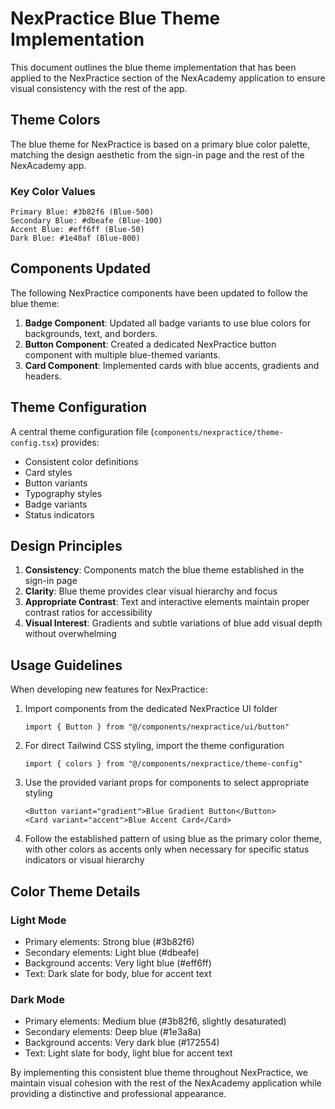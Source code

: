# NexPractice Blue Theme Implementation

This document outlines the blue theme implementation that has been applied to the NexPractice section of the NexAcademy application to ensure visual consistency with the rest of the app.

## Theme Colors

The blue theme for NexPractice is based on a primary blue color palette, matching the design aesthetic from the sign-in page and the rest of the NexAcademy app.

### Key Color Values

```
Primary Blue: #3b82f6 (Blue-500)
Secondary Blue: #dbeafe (Blue-100)
Accent Blue: #eff6ff (Blue-50)
Dark Blue: #1e40af (Blue-800)
```

## Components Updated

The following NexPractice components have been updated to follow the blue theme:

1. **Badge Component**: Updated all badge variants to use blue colors for backgrounds, text, and borders.
2. **Button Component**: Created a dedicated NexPractice button component with multiple blue-themed variants.
3. **Card Component**: Implemented cards with blue accents, gradients and headers.

## Theme Configuration

A central theme configuration file (`components/nexpractice/theme-config.tsx`) provides:

- Consistent color definitions
- Card styles
- Button variants
- Typography styles
- Badge variants
- Status indicators

## Design Principles

1. **Consistency**: Components match the blue theme established in the sign-in page
2. **Clarity**: Blue theme provides clear visual hierarchy and focus
3. **Appropriate Contrast**: Text and interactive elements maintain proper contrast ratios for accessibility
4. **Visual Interest**: Gradients and subtle variations of blue add visual depth without overwhelming

## Usage Guidelines

When developing new features for NexPractice:

1. Import components from the dedicated NexPractice UI folder 
   ```tsx
   import { Button } from "@/components/nexpractice/ui/button"
   ```

2. For direct Tailwind CSS styling, import the theme configuration
   ```tsx
   import { colors } from "@/components/nexpractice/theme-config"
   ```

3. Use the provided variant props for components to select appropriate styling
   ```tsx
   <Button variant="gradient">Blue Gradient Button</Button>
   <Card variant="accent">Blue Accent Card</Card>
   ```

4. Follow the established pattern of using blue as the primary color theme, with other colors as accents only when necessary for specific status indicators or visual hierarchy

## Color Theme Details

### Light Mode

- Primary elements: Strong blue (#3b82f6)
- Secondary elements: Light blue (#dbeafe) 
- Background accents: Very light blue (#eff6ff)
- Text: Dark slate for body, blue for accent text

### Dark Mode 

- Primary elements: Medium blue (#3b82f6, slightly desaturated)
- Secondary elements: Deep blue (#1e3a8a)
- Background accents: Very dark blue (#172554)
- Text: Light slate for body, light blue for accent text

By implementing this consistent blue theme throughout NexPractice, we maintain visual cohesion with the rest of the NexAcademy application while providing a distinctive and professional appearance. 